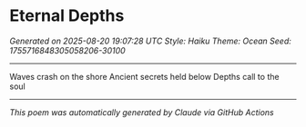 # Eternal Depths

*Generated on 2025-08-20 19:07:28 UTC*
*Style: Haiku*
*Theme: Ocean*
*Seed: 1755716848305058206-30100*

---

Waves crash on the shore
Ancient secrets held below
Depths call to the soul

---

*This poem was automatically generated by Claude via GitHub Actions*